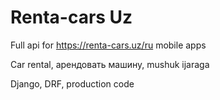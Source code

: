 # Renta-cars Uz

Full api for https://renta-cars.uz/ru mobile apps

Car rental, арендовать машину, mushuk ijaraga

Django, DRF, production code
